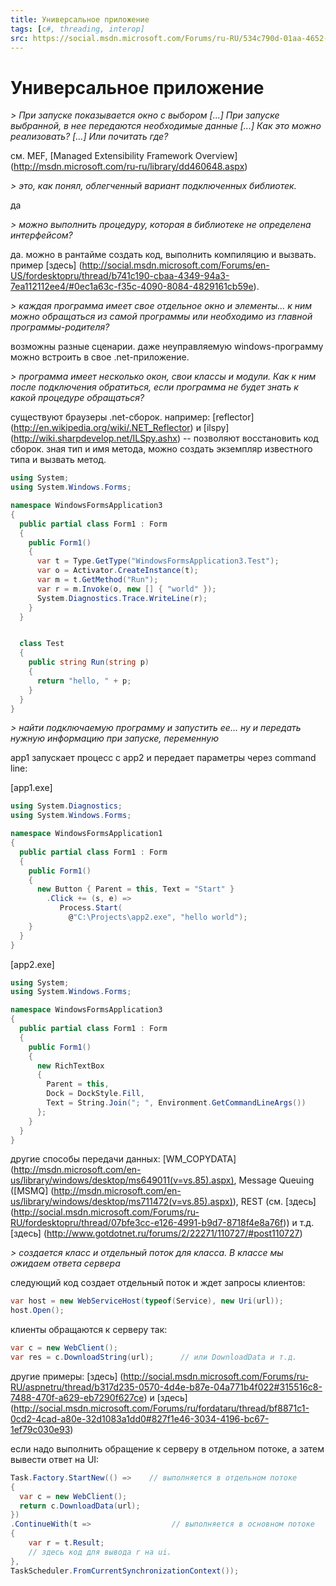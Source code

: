 ```yaml
---
title: Универсальное приложение
tags: [c#, threading, interop]
src: https://social.msdn.microsoft.com/Forums/ru-RU/534c790d-01aa-4652-905b-89ce02e162f9/-?forum=fordesktopru
---
```

# Универсальное приложение
*> При запуске показывается окно с выбором [...] При запуске выбранной, в нее передаются необходимые данные [...] Как это можно реализовать?  [...] Или почитать где?*

см. MEF, [Managed Extensibility Framework Overview] (http://msdn.microsoft.com/ru-ru/library/dd460648.aspx)

*> это, как понял, облегченный вариант подключенных библиотек.*

да

*> можно выполнить процедуру, которая в библиотеке не определена интерфейсом?*

да. можно в рантайме создать код, выполнить компиляцию и вызвать. пример [здесь] (http://social.msdn.microsoft.com/Forums/en-US/fordesktopru/thread/b741c190-cbaa-4349-94a3-7ea112112ee4/#0ec1a63c-f35c-4090-8084-4829161cb59e).

*> каждая программа имеет свое отдельное окно и элементы... к ним можно обращаться из самой программы или необходимо из главной программы-родителя?*

возможны разные сценарии. даже неуправляемую windows-программу можно встроить в свое .net-приложение.

*> программа имеет несколько окон, свои классы и модули. Как к ним после подключения обратиться, если программа не будет знать к какой процедуре обращаться?*

существуют браузеры .net-сборок. например: [reflector] (http://en.wikipedia.org/wiki/.NET_Reflector) и [ilspy] (http://wiki.sharpdevelop.net/ILSpy.ashx) -- позволяют восстановить код сборок.
зная тип и имя метода, можно создать экземпляр известного типа и вызвать метод.
```c#
using System;
using System.Windows.Forms;

namespace WindowsFormsApplication3
{
  public partial class Form1 : Form
  {
    public Form1()
    {
      var t = Type.GetType("WindowsFormsApplication3.Test");
      var o = Activator.CreateInstance(t);
      var m = t.GetMethod("Run");
      var r = m.Invoke(o, new [] { "world" });
      System.Diagnostics.Trace.WriteLine(r);
    }
  }


  class Test
  {
    public string Run(string p)
    {
      return "hello, " + p;
    }
  }
}
```
*> найти подключаемую программу и запустить ее... ну и передать нужную информацию при запуске, переменную*

app1 запускает процесс с app2 и передает параметры через command line:

[app1.exe]
```c#
using System.Diagnostics;
using System.Windows.Forms;

namespace WindowsFormsApplication1
{
  public partial class Form1 : Form
  {
    public Form1()
    {
      new Button { Parent = this, Text = "Start" }
        .Click += (s, e) =>
           Process.Start(
             @"C:\Projects\app2.exe", "hello world");
    }
  }
}
```
[app2.exe]
```c#
using System;
using System.Windows.Forms;

namespace WindowsFormsApplication3
{
  public partial class Form1 : Form
  {
    public Form1()
    {
      new RichTextBox
      {
        Parent = this,
        Dock = DockStyle.Fill,
        Text = String.Join("; ", Environment.GetCommandLineArgs())
      };
    }
  }
}
```
другие способы передачи данных: [WM_COPYDATA] (http://msdn.microsoft.com/en-us/library/windows/desktop/ms649011(v=vs.85).aspx), Message Queuing ([MSMQ] (http://msdn.microsoft.com/en-us/library/windows/desktop/ms711472(v=vs.85).aspx)), REST (см. [здесь] (http://social.msdn.microsoft.com/Forums/ru-RU/fordesktopru/thread/07bfe3cc-e126-4991-b9d7-8718f4e8a76f)) 
и т.д. [здесь] (http://www.gotdotnet.ru/forums/2/22271/110727/#post110727)

*> создается класс и отдельный поток для класса. В классе мы ожидаем ответа сервера*

следующий код создает отдельный поток и ждет запросы клиентов:
```c#
var host = new WebServiceHost(typeof(Service), new Uri(url));
host.Open();
```
клиенты обращаются к серверу так:
```c#
var c = new WebClient();
var res = c.DownloadString(url);      // или DownloadData и т.д.
```
другие примеры: [здесь] (http://social.msdn.microsoft.com/Forums/ru-RU/aspnetru/thread/b317d235-0570-4d4e-b87e-04a771b4f022#315516c8-7488-470f-a629-eb7290f627ce) и [здесь] (http://social.msdn.microsoft.com/Forums/ru/fordataru/thread/bf8871c1-0cd2-4cad-a80e-32d1083a1dd0#827f1e46-3034-4196-bc67-1ef79c030e93)

если надо выполнить обращение к серверу в отдельном потоке, а затем вывести ответ на UI:
```c#
Task.Factory.StartNew(() =>    // выполняется в отдельном потоке
{
  var c = new WebClient();
  return c.DownloadData(url);
})
.ContinueWith(t =>                  // выполняется в основном потоке
{
    var r = t.Result;
    // здесь код для вывода r на ui.
}, 
TaskScheduler.FromCurrentSynchronizationContext());
```
